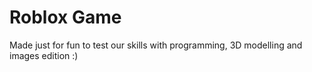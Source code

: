 # Roblox Game
Made just for fun to test our skills with programming, 3D modelling and images edition :)
